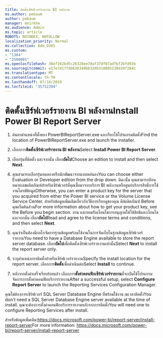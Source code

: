 ```yaml
---
title: ติดตั้งเซิร์ฟเวอร์รายงาน BI พลังงาน
ms.author: pebaum
author: pebaum
manager: mnirkhe
ms.audience: Admin
ms.topic: article
ROBOTS: NOINDEX, NOFOLLOW
localization_priority: Normal
ms.collection: Adm_O365
ms.custom:
- "1304"
- "2500001"
ms.openlocfilehash: 38ef162bd5c26328ee70af37df07adfbf2bfd93b
ms.sourcegitcommit: e17e7d17fdb638349bb320b318085138d18f284c
ms.translationtype: MT
ms.contentlocale: th-TH
ms.lasthandoff: 07/16/2019
ms.locfileid: "35752394"
---
```

# <a name="install-power-bi-report-server"></a><span data-ttu-id="5d673-102">ติดตั้งเซิร์ฟเวอร์รายงาน BI พลังงาน</span><span class="sxs-lookup"><span data-stu-id="5d673-102">Install Power BI Report Server</span></span>

1. <span data-ttu-id="5d673-103">ค้นหาตำแหน่งที่ตั้งของ PowerBIReportServer.exe และเรียกใช้โปรแกรมติดตั้ง</span><span class="sxs-lookup"><span data-stu-id="5d673-103">Find the location of PowerBIReportServer.exe and launch the installer.</span></span>

2. <span data-ttu-id="5d673-104">เลือกการ**ติดตั้งเซิร์ฟเวอร์รายงาน BI พลังงาน**</span><span class="sxs-lookup"><span data-stu-id="5d673-104">Select **Install Power BI Report Server**.</span></span>

3. <span data-ttu-id="5d673-105">เลือกรุ่นที่ติดตั้ง และจากนั้น เลือก**ถัดไป**</span><span class="sxs-lookup"><span data-stu-id="5d673-105">Choose an edition to install and then select **Next**.</span></span>

4. <span data-ttu-id="5d673-106">คุณสามารถเลือกรุ่นทดลองหรือนักพัฒนาจากแบบหล่นลง</span><span class="sxs-lookup"><span data-stu-id="5d673-106">You can choose either Evaluation or Developer edition from the drop down.</span></span>  <span data-ttu-id="5d673-107">มิฉะนั้น คุณสามารถป้อนหมายเลขผลิตภัณฑ์สำหรับเซิร์ฟเวอร์ที่คุณซื้อมาจากบริการ BI พลังงานหรือศูนย์บริการสิทธิ์การใช้งานไดรฟ์ข้อมูล</span><span class="sxs-lookup"><span data-stu-id="5d673-107">Otherwise, you can enter a product key for the server that you acquired from either the Power BI service or the Volume License Service Center.</span></span> <span data-ttu-id="5d673-108">สำหรับข้อมูลเพิ่มเติมเกี่ยวกับวิธีการเรียกดูของคุณ คีย์ผลิตภัณฑ์ Before คุณเริ่มต้นส่วน</span><span class="sxs-lookup"><span data-stu-id="5d673-108">For more information about how to get your product key, see the Before you begin section.</span></span> <span data-ttu-id="5d673-109">อ่าน และยอมรับเงื่อนไขการอนุญาตให้ใช้สิทธิและเงื่อนไข และจากนั้น เลือก**ถัดไป**</span><span class="sxs-lookup"><span data-stu-id="5d673-109">Read and agree to the license terms and conditions, and then select **Next**.</span></span>

5. <span data-ttu-id="5d673-110">คุณจำเป็นต้องมีกลไกจัดการฐานข้อมูลพร้อมใช้งานในการจัดเก็บในฐานข้อมูลเซิร์ฟเวอร์รายงาน</span><span class="sxs-lookup"><span data-stu-id="5d673-110">You need to have a Database Engine available to store the report server database.</span></span> <span data-ttu-id="5d673-111">เลือก**ถัดไป**เพื่อติดตั้งเซิร์ฟเวอร์รายงานเท่านั้น</span><span class="sxs-lookup"><span data-stu-id="5d673-111">Select **Next** to install the report server only.</span></span>

6. <span data-ttu-id="5d673-112">ระบุตำแหน่งการติดตั้งสำหรับเซิร์ฟเวอร์รายงาน</span><span class="sxs-lookup"><span data-stu-id="5d673-112">Specify the install location for the report server.</span></span> <span data-ttu-id="5d673-113">เลือกการ**ติดตั้ง**เพื่อดำเนินต่อ</span><span class="sxs-lookup"><span data-stu-id="5d673-113">Select **Install** to continue.</span></span>

7. <span data-ttu-id="5d673-114">หลังจากตั้งค่าเสร็จเรียบร้อยแล้ว เลือกการ**ตั้งค่าคอนฟิกเซิร์ฟเวอร์รายงาน**ที่จะเปิดใช้โปรแกรมจัดการการตั้งค่าคอนฟิกบริการรายงาน</span><span class="sxs-lookup"><span data-stu-id="5d673-114">After a successful setup, select **Configure Report Server** to launch the Reporting Services Configuration Manager.</span></span>

<span data-ttu-id="5d673-115">คุณไม่ต้องการเซิร์ฟเวอร์ SQL Server Database Engine ที่พร้อมใช้งาน ณเวลาติดตั้ง</span><span class="sxs-lookup"><span data-stu-id="5d673-115">You don't need a SQL Server Database Engine server available at the time of install.</span></span> <span data-ttu-id="5d673-116">คุณจะต้องการตั้งค่าคอนฟิกบริการรายงานหลังจากการติดตั้ง</span><span class="sxs-lookup"><span data-stu-id="5d673-116">You will need one to configure Reporting Services after install.</span></span>

<span data-ttu-id="5d673-117">สำหรับข้อมูลเพิ่มเติม:https://docs.microsoft.com/power-bi/report-server/install-report-server</span><span class="sxs-lookup"><span data-stu-id="5d673-117">For more information: https://docs.microsoft.com/power-bi/report-server/install-report-server</span></span>

